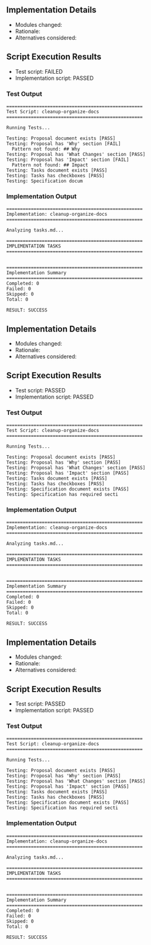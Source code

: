 
## Implementation Details

- Modules changed:
- Rationale:
- Alternatives considered:

## Script Execution Results

- Test script: FAILED
- Implementation script: PASSED

### Test Output
```
==================================================
Test Script: cleanup-organize-docs
==================================================

Running Tests...

Testing: Proposal document exists [PASS]
Testing: Proposal has 'Why' section [FAIL]
  Pattern not found: ## Why
Testing: Proposal has 'What Changes' section [PASS]
Testing: Proposal has 'Impact' section [FAIL]
  Pattern not found: ## Impact
Testing: Tasks document exists [PASS]
Testing: Tasks has checkboxes [PASS]
Testing: Specification docum
```

### Implementation Output
```
==================================================
Implementation: cleanup-organize-docs
==================================================

Analyzing tasks.md...

==================================================
IMPLEMENTATION TASKS
==================================================


==================================================
Implementation Summary
==================================================
Completed: 0
Failed: 0
Skipped: 0
Total: 0

RESULT: SUCCESS

```

## Implementation Details

- Modules changed:
- Rationale:
- Alternatives considered:

## Script Execution Results

- Test script: PASSED
- Implementation script: PASSED

### Test Output
```
==================================================
Test Script: cleanup-organize-docs
==================================================

Running Tests...

Testing: Proposal document exists [PASS]
Testing: Proposal has 'Why' section [PASS]
Testing: Proposal has 'What Changes' section [PASS]
Testing: Proposal has 'Impact' section [PASS]
Testing: Tasks document exists [PASS]
Testing: Tasks has checkboxes [PASS]
Testing: Specification document exists [PASS]
Testing: Specification has required secti
```

### Implementation Output
```
==================================================
Implementation: cleanup-organize-docs
==================================================

Analyzing tasks.md...

==================================================
IMPLEMENTATION TASKS
==================================================


==================================================
Implementation Summary
==================================================
Completed: 0
Failed: 0
Skipped: 0
Total: 0

RESULT: SUCCESS

```

## Implementation Details

- Modules changed:
- Rationale:
- Alternatives considered:

## Script Execution Results

- Test script: PASSED
- Implementation script: PASSED

### Test Output
```
==================================================
Test Script: cleanup-organize-docs
==================================================

Running Tests...

Testing: Proposal document exists [PASS]
Testing: Proposal has 'Why' section [PASS]
Testing: Proposal has 'What Changes' section [PASS]
Testing: Proposal has 'Impact' section [PASS]
Testing: Tasks document exists [PASS]
Testing: Tasks has checkboxes [PASS]
Testing: Specification document exists [PASS]
Testing: Specification has required secti
```

### Implementation Output
```
==================================================
Implementation: cleanup-organize-docs
==================================================

Analyzing tasks.md...

==================================================
IMPLEMENTATION TASKS
==================================================


==================================================
Implementation Summary
==================================================
Completed: 0
Failed: 0
Skipped: 0
Total: 0

RESULT: SUCCESS

```
